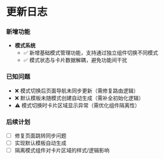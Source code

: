 # 更新日志

### 新增功能  
- **模式系统**  
  - ✅ 新增基础模式管理功能，支持通过独立组件切换不同模式  
  - ✅ 模式状态与卡片数据解耦，避免功能间干扰  

### 已知问题  
- ❌ 模式切换后页面导航未同步更新（需修复路由逻辑）  
- ❌ 默认模板未随模式创建自动生成（需补全初始化逻辑）  
- ⚠️ 模式切换时卡片区域显示异常（需优化组件隔离性）  

### 后续计划  
- [ ] 修复页面跳转同步问题  
- [ ] 实现默认模板自动生成  
- [ ] 隔离模式组件对卡片区域的样式/逻辑影响  